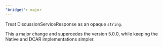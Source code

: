 ```yaml
---
"bridget": major
---
```


Treat DiscussionServiceResponse as an opaque `string`.

This a major change and supercedes the version 5.0.0,
while keeping the Native and DCAR implementations simpler.
